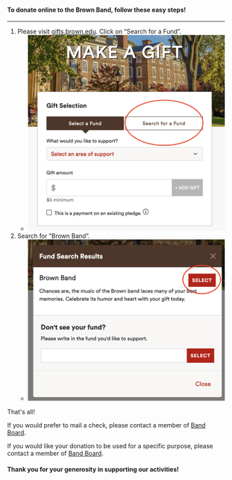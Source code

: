 #### To donate online to the Brown Band, follow these easy steps!

<hr />

1. Please visit [gifts.brown.edu](https://gifts.brown.edu/). Click on “Search for a Fund”.
   - <img class="giving-image" src="/assets/images/giving/searchfund.png"/>
2. Search for “Brown Band”.
   - <img class="giving-image" src="/assets/images/giving/searchband.png"/>

That's all!

If you would prefer to mail a check, please contact a member of [Band Board](/leadership/#band-board).

If you would like your donation to be used for a specific purpose, please contact a member of [Band Board](/leadership/#band-board).

#### Thank you for your generosity in supporting our activities!
